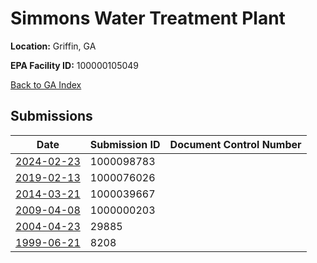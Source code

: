 # Simmons Water Treatment Plant

**Location:** Griffin, GA

**EPA Facility ID:** 100000105049

[Back to GA Index](../../index.md)

## Submissions

| Date | Submission ID | Document Control Number |
|------|--------------|-------------------------|
| [2024-02-23](submissions/1000098783.md) | 1000098783 |  |
| [2019-02-13](submissions/1000076026.md) | 1000076026 |  |
| [2014-03-21](submissions/1000039667.md) | 1000039667 |  |
| [2009-04-08](submissions/1000000203.md) | 1000000203 |  |
| [2004-04-23](submissions/29885.md) | 29885 |  |
| [1999-06-21](submissions/8208.md) | 8208 |  |
